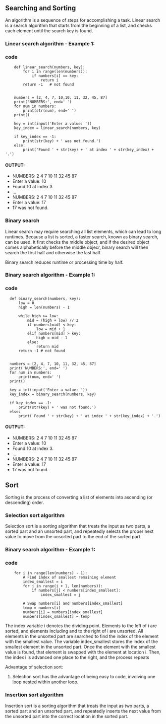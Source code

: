 ## Searching and Sorting

An algorithm is a sequence of steps for accomplishing a task. 
Linear search is a search algorithm that starts from the beginning of a list, and checks each element until the search key is found.

### Linear search algorithm - Example 1:

### code
        def linear_search(numbers, key):
            for i in range(len(numbers)):
                if numbers[i] == key:
                    return i
            return -1   # not found


        numbers = [2, 4, 7, 10,10, 11, 32, 45, 87]
        print('NUMBERS:', end=' ')
        for num in numbers:
            print(str(num), end=' ')
        print()

        key = int(input('Enter a value: '))
        key_index = linear_search(numbers, key)

        if key_index == -1:
            print(str(key) + ' was not found.')
        else:
            print('Found ' + str(key) + ' at index ' + str(key_index) + '.')
#### OUTPUT:
- NUMBERS: 2 4 7 10 11 32 45 87 
- Enter a value: 10
- Found 10 at index 3.
- ...
- NUMBERS: 2 4 7 10 11 32 45 87 
- Enter a value: 17
- 17 was not found.
            
### Binary search 
Linear search may require searching all list elements, which can lead to long runtimes. Because a  list is sorted, a faster search, known as binary search, can be used. It first checks the middle object, and if the desired object comes alphabetically before the middle objecr, binary search will then search the first half and otherwise the last half.

Binary search reduces runtime or processing time by half. 

### Binary search algorithm - Example 1:

### code
      def binary_search(numbers, key):
          low = 0
          high = len(numbers) - 1

          while high >= low:
              mid = (high + low) // 2
              if numbers[mid] < key:
                  low = mid + 1
              elif numbers[mid] > key:
                  high = mid - 1
              else:
                  return mid
          return -1 # not found


      numbers = [2, 4, 7, 10, 11, 32, 45, 87]
      print('NUMBERS:', end=' ')
      for num in numbers:
          print(num, end=' ')
      print()

      key = int(input('Enter a value: '))
      key_index = binary_search(numbers, key)

      if key_index == -1:
          print(str(key) + ' was not found.')
      else:
          print('Found ' + str(key) + ' at index ' + str(key_index) + '.')
          
#### OUTPUT:
- NUMBERS: 2 4 7 10 11 32 45 87 
- Enter a value: 10
- Found 10 at index 3.
- ...
- NUMBERS: 2 4 7 10 11 32 45 87 
- Enter a value: 17
- 17 was not found.

## Sort
Sorting is the process of converting a list of elements into ascending (or descending) order.

### Selection sort algorithm
Selection sort is a sorting algorithm that treats the input as two parts, a sorted part and an unsorted part, and repeatedly selects the proper next value to move from the unsorted part to the end of the sorted part.

### Binary search algorithm - Example 1:

### code

        for i in range(len(numbers) - 1):
            # Find index of smallest remaining element
            index_smallest = i
            for j in range(i + 1, len(numbers)):
                if numbers[j] < numbers[index_smallest]:
                    index_smallest = j

            # Swap numbers[i] and numbers[index_smallest]
            temp = numbers[i]
            numbers[i] = numbers[index_smallest]
            numbers[index_smallest] = temp

The index variable i denotes the dividing point. Elements to the left of i are sorted, and elements including and to the right of i are unsorted. All elements in the unsorted part are searched to find the index of the element with the smallest value. The variable index_smallest stores the index of the smallest element in the unsorted part. Once the element with the smallest value is found, that element is swapped with the element at location i. Then, the index i is advanced one place to the right, and the process repeats

Advantage of selection sort:
1. Selection sort has the advantage of being easy to code, involving one loop nested within another loop.

### Insertion sort algorithm

Insertion sort is a sorting algorithm that treats the input as two parts, a sorted part and an unsorted part, and repeatedly inserts the next value from the unsorted part into the correct location in the sorted part.
